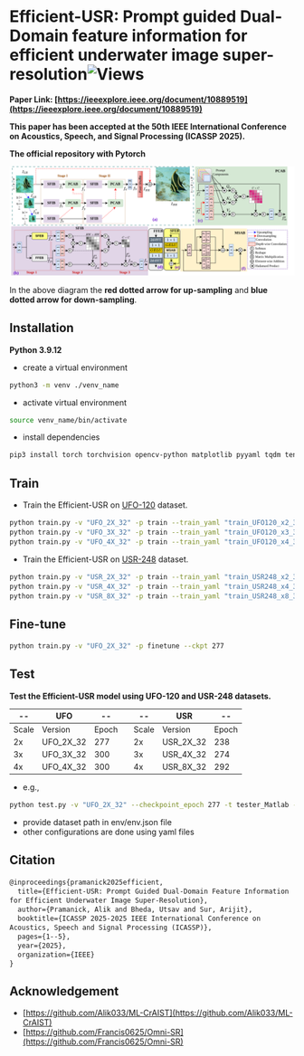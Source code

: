 # Efficient-USR: Prompt guided Dual-Domain feature information for efficient underwater image super-resolution![Views](https://komarev.com/ghpvc/?username=Alik033)

**Paper Link: [https://ieeexplore.ieee.org/document/10889519](https://ieeexplore.ieee.org/document/10889519)**

**This paper has been accepted at the 50th IEEE International Conference on Acoustics, Speech, and Signal Processing (ICASSP 2025).**

**The official repository with Pytorch**

![Block](Efficient_USR.png)

In the above diagram the **red dotted arrow for up-sampling** and **blue dotted arrow for down-sampling**.

## Installation

**Python 3.9.12**

- create a virtual environment
``` bash
python3 -m venv ./venv_name
```

- activate virtual environment
``` bash
source venv_name/bin/activate
```

- install dependencies  
``` bash
pip3 install torch torchvision opencv-python matplotlib pyyaml tqdm tensorboardX tensorboard einops thop
```

## Train  
- Train the Efficient-USR on [UFO-120](https://drive.google.com/drive/folders/153laK_iRsyKkWN_qZztAyH3309WNKqsI) dataset.
``` bash
python train.py -v "UFO_2X_32" -p train --train_yaml "train_UFO120_x2_32.yaml"
python train.py -v "UFO_3X_32" -p train --train_yaml "train_UFO120_x3_32.yaml"
python train.py -v "UFO_4X_32" -p train --train_yaml "train_UFO120_x4_32.yaml"
```
- Train the Efficient-USR on [USR-248](https://drive.google.com/drive/folders/1dCe5rlw3UpzBs25UMXek1JL0wBBa697Q) dataset.
``` bash
python train.py -v "USR_2X_32" -p train --train_yaml "train_USR248_x2_32.yaml"
python train.py -v "USR_4X_32" -p train --train_yaml "train_USR248_x4_32.yaml"
python train.py -v "USR_8X_32" -p train --train_yaml "train_USR248_x8_32.yaml"
```

## Fine-tune  
``` bash
python train.py -v "UFO_2X_32" -p finetune --ckpt 277
```

## Test
**Test the Efficient-USR model using UFO-120 and USR-248 datasets.**

-- | UFO | --  |  | -- | USR | --
--- | --- | --- | --- | --- | --- | ---
Scale | Version | Epoch | |Scale | Version | Epoch
2x | UFO_2X_32 | 277 | |2x | USR_2X_32 | 238
3x | UFO_3X_32 | 300 | |3x | USR_4X_32 | 274
4x | UFO_4X_32 | 300 | |4x | USR_8X_32 | 292

- e.g.,
``` bash
python test.py -v "UFO_2X_32" --checkpoint_epoch 277 -t tester_Matlab --test_dataset_name "UFO-120"
```
- provide dataset path in env/env.json file  
- other configurations are done using yaml files
## Citation
```
@inproceedings{pramanick2025efficient,
  title={Efficient-USR: Prompt Guided Dual-Domain Feature Information for Efficient Underwater Image Super-Resolution},
  author={Pramanick, Alik and Bheda, Utsav and Sur, Arijit},
  booktitle={ICASSP 2025-2025 IEEE International Conference on Acoustics, Speech and Signal Processing (ICASSP)},
  pages={1--5},
  year={2025},
  organization={IEEE}
}
```
## Acknowledgement
- [https://github.com/Alik033/ML-CrAIST](https://github.com/Alik033/ML-CrAIST)
- [https://github.com/Francis0625/Omni-SR](https://github.com/Francis0625/Omni-SR)
